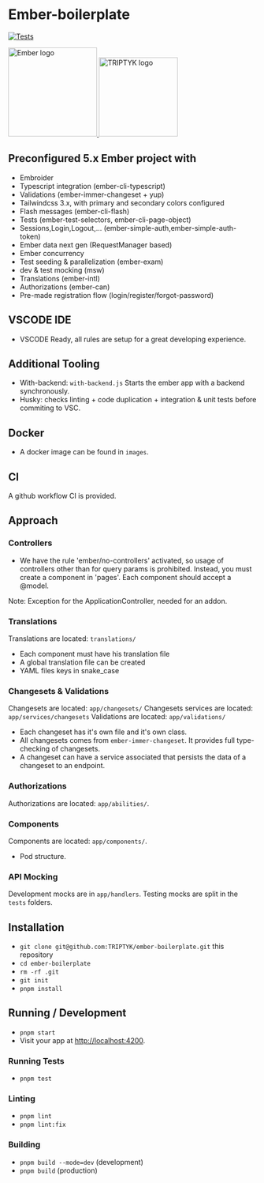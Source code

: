 # Ember-boilerplate

[![Tests](https://github.com/TRIPTYK/ember-boilerplate/actions/workflows/ci.yml/badge.svg)](https://github.com/TRIPTYK/ember-boilerplate/actions/workflows/ci.yml)

<p>
  <a href="https://emberjs.com" target="_blank" rel="noopener noreferrer">
    <img width="180" src="https://emberjs.com/images/brand/ember-tomster-lockup-4c.svg" alt="Ember logo">
  </a>
  <a href="https://triptyk.eu" target="_blank" rel="noopener noreferrer">
    <img width="160" src="https://triptyk.eu/assets/images/tpk-square-logo.svg" alt="TRIPTYK logo">
  </a>
</p>

## Preconfigured 5.x Ember project with

- Embroider
- Typescript integration (ember-cli-typescript)
- Validations (ember-immer-changeset + yup)
- Tailwindcss 3.x, with primary and secondary colors configured
- Flash messages (ember-cli-flash)
- Tests (ember-test-selectors, ember-cli-page-object)
- Sessions,Login,Logout,... (ember-simple-auth,ember-simple-auth-token)
- Ember data next gen (RequestManager based)
- Ember concurrency
- Test seeding & parallelization (ember-exam)
- dev & test mocking (msw)
- Translations (ember-intl)
- Authorizations (ember-can)
- Pre-made registration flow (login/register/forgot-password)

## VSCODE IDE

- VSCODE Ready, all rules are setup for a great developing experience.

## Additional Tooling

- With-backend: `with-backend.js` Starts the ember app with a backend synchronously.
- Husky: checks linting + code duplication + integration & unit tests before commiting to VSC.

## Docker

- A docker image can be found in `images`.

## CI

A github workflow CI is provided.

## Approach

### Controllers

- We have the rule 'ember/no-controllers' activated, so usage of controllers other than for query params is prohibited. Instead, you must create a component in 'pages'. Each component should accept a @model.

Note: Exception for the ApplicationController, needed for an addon.

### Translations

Translations are located: `translations/`

- Each component must have his translation file
- A global translation file can be created
- YAML files keys in snake_case

### Changesets & Validations

Changesets are located: `app/changesets/`
Changesets services are located: `app/services/changesets`
Validations are located: `app/validations/`

- Each changeset has it's own file and it's own class.
- All changesets comes from `ember-immer-changeset`. It provides full type-checking of changesets.
- A changeset can have a service associated that persists the data of a changeset to an endpoint.

### Authorizations

Authorizations are located: `app/abilities/`.

### Components

Components are located: `app/components/`.

- Pod structure.

### API Mocking

Development mocks are in `app/handlers`.
Testing mocks are split in the `tests` folders.

## Installation

- `git clone git@github.com:TRIPTYK/ember-boilerplate.git` this repository
- `cd ember-boilerplate`
- `rm -rf .git`
- `git init`
- `pnpm install`

## Running / Development

- `pnpm start`
- Visit your app at [http://localhost:4200](http://localhost:4200).

### Running Tests

- `pnpm test`

### Linting

- `pnpm lint`
- `pnpm lint:fix`

### Building

- `pnpm build --mode=dev` (development)
- `pnpm build` (production)

